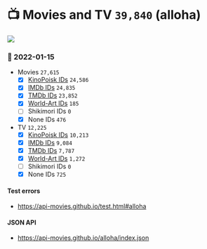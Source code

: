 # :tv: Movies and TV `39,840` (alloha)

<a href="https://API-Movies.github.io"><img src="https://API-Movies.github.io/banner.png?cache"></a>

### :date: 2022-01-15
- Movies `27,615`
  - [x] <a href="https://API-Movies.github.io/alloha/movie_kinopoisk_ids.json">KinoPoisk IDs</a> `24,586`
  - [x] <a href="https://API-Movies.github.io/alloha/movie_imdb_ids.json">IMDb IDs</a> `24,835`
  - [x] <a href="https://API-Movies.github.io/alloha/movie_tmdb_ids.json">TMDb IDs</a> `23,852`
  - [x] <a href="https://API-Movies.github.io/alloha/movie_world_art_ids.json">World-Art IDs</a> `185`
  - [ ] Shikimori IDs `0`
  - [x] None IDs `476`
- TV `12,225`
  - [x] <a href="https://API-Movies.github.io/alloha/tv_kinopoisk_ids.json">KinoPoisk IDs</a> `10,213`
  - [x] <a href="https://API-Movies.github.io/alloha/tv_imdb_ids.json">IMDb IDs</a> `9,084`
  - [x] <a href="https://API-Movies.github.io/alloha/tv_tmdb_ids.json">TMDb IDs</a> `7,787`
  - [x] <a href="https://API-Movies.github.io/alloha/tv_world_art_ids.json">World-Art IDs</a> `1,272`
  - [ ] Shikimori IDs `0`
  - [x] None IDs `725`
#### Test errors
- <a href='https://api-movies.github.io/test.html#alloha'>https://api-movies.github.io/test.html#alloha</a>
#### JSON API
- <a href='https://api-movies.github.io/alloha/index.json'>https://api-movies.github.io/alloha/index.json</a>
